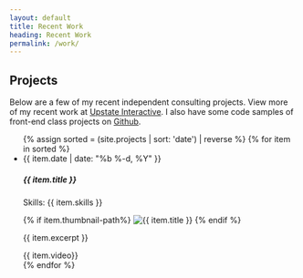 ```yaml
---
layout: default
title: Recent Work
heading: Recent Work
permalink: /work/
---
```




<div>
  <h2 class="page-heading">Projects</h2>
  <p>Below are a few of my recent independent consulting projects. View more of my recent work at <a href="http://www.upstate.agency/" target="_blank">Upstate Interactive</a>. I also have some code samples of front-end class projects on <a href="https://github.com/zoitsa" target="_blank">Github</a>.</p>
  <ul>
   {% assign sorted = (site.projects | sort: 'date') | reverse %}
   {% for item in sorted %}
        <li class="project">
          <span class="post-meta">{{ item.date | date: "%b %-d, %Y" }}</span>
          <h5>{{ item.title }}</h5>
          <p>Skills: {{ item.skills }}</p>
          {% if item.thumbnail-path%}
            <img src="{{ item.thumbnail-path }}" alt="{{ item.title }}"/>
          {% endif %}
          <p>{{ item.excerpt }}</p>
          <div class="video">{{ item.video}}</div>
        </li>
  {% endfor %}
  </ul>
</div>